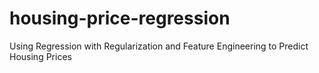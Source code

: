 # housing-price-regression
Using Regression with Regularization and Feature Engineering to Predict Housing Prices
